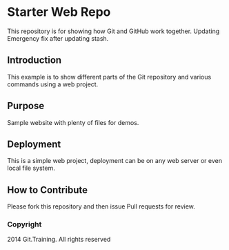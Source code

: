 # Starter Web Repo

This repository is for showing how Git and GitHub work together. Updating Emergency fix after updating stash.
## Introduction

This example is to show different parts of the Git repository and various commands using a web project.

## Purpose

Sample website with plenty of files for demos.

## Deployment

This is a simple web project, deployment can be on any web server or even local file system.

## How to Contribute 

Please fork this repository and then issue Pull requests for review.

### Copyright

2014 Git.Training. All rights reserved
